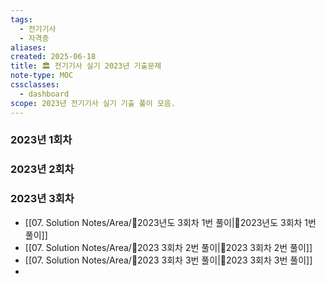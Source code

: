 ```yaml
---
tags:
  - 전기기사
  - 자격증
aliases: 
created: 2025-06-18
title: 🏛️ 전기기사 실기 2023년 기출문제
note-type: MOC
cssclasses:
  - dashboard
scope: 2023년 전기기사 실기 기출 풀이 모음.
---
```


### 2023년 1회차
### 2023년 2회차
### 2023년 3회차
- [[07. Solution Notes/Area/🔬2023년도 3회차 1번 풀이|🔬2023년도 3회차 1번 풀이]]
- [[07. Solution Notes/Area/🔬2023 3회차 2번 풀이|🔬2023 3회차 2번 풀이]]
- [[07. Solution Notes/Area/🔬2023 3회차 3번 풀이|🔬2023 3회차 3번 풀이]]
- 